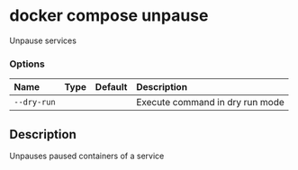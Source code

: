 # docker compose unpause

<!---MARKER_GEN_START-->
Unpause services

### Options

| Name        | Type | Default | Description                     |
|:------------|:-----|:--------|:--------------------------------|
| `--dry-run` |      |         | Execute command in dry run mode |


<!---MARKER_GEN_END-->

## Description

Unpauses paused containers of a service

